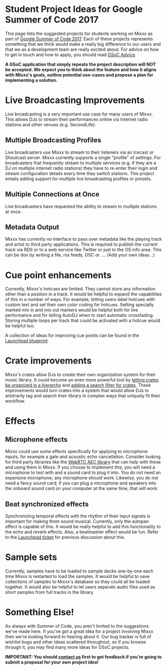 # Student Project Ideas for Google Summer of Code 2017

This page lists the suggested projects for students working on Mixxx as
part of [Google Summer of
Code 2017](https://developers.google.com/open-source/gsoc/). Each of
these projects represents something that we think would make a really
big difference to our users and that we as a development team are really
excited about. For advice on how to get in touch and how to apply, you
should read [GSoC Advice](gsocadvice).

**A GSoC application that simply repeats the project description will
NOT be accepted. We expect you to think about the feature and how it
aligns with Mixxx's goals, outline potential use-cases and propose a
plan for implementing a solution.**

# Live Broadcasting Improvements

Live broadcasting is a very important use case for many users of Mixxx.
This allows DJs to stream their performances online via Internet radio
stations and other venues (e.g. SecondLife).

## Multiple Broadcasting Profiles

Live broadcasters use Mixxx to stream to their listeners via an Icecast
or Shoutcast server. Mixxx currently supports a single "profile" of
settings. For broadcasters that frequently stream to multiple services
(e.g. if they are a DJ on multiple internet radio stations) they have to
re-enter their login and stream configuration details every time they
switch stations. This project entails adding support for multiple live
broadcasting profiles or presets.

## Multiple Connections at Once

Live broadcasters have requested the ability to stream to multiple
stations at once.

## Metadata Output

Mixxx has currently no interface to pass over metadata like the playing
track and artist to third party applications. This is required to
publish the current track via RDS or to a web service like Twitter or
just to the OS info area. This can be don by writing a file, rss feeds,
OSC or .... (Add your own ideas ..)

# Cue point enhancements

Currently, Mixxx's hotcues are limited. They cannot store any
information other than a position in a track. It would be helpful to
expand the capabilities of this in a number of ways. For example,
letting users label hotcues with custom text and set their own color
coding for hotcues. Setting specially marked mix in and mix out markers
would be helpful both for live performance and for telling AutoDJ when
to start automatic crossfading. Storing multiple loops per track that
could be activated with a hotcue would be helpful too.

A collection of ideas for improving cue points can be found in the
[Launchpad
blueprint](https://blueprints.launchpad.net/mixxx/+spec/cuepoints-2.0-new).

# Crate improvements

Mixxx's crates allow DJs to create their own organization system for
their music library. It could become an even more powerful tool by
[letting crates be organized in a
hierarchy](https://bugs.launchpad.net/mixxx/+bug/671632) and [adding a
search filter for
crates](https://bugs.launchpad.net/mixxx/+bug/1402133). These
improvements would turn crates into a system that would allow DJs to
arbitrarily tag and search their library in complex ways that uniquely
fit their workflow.

# Effects

## Microphone effects

Mixxx could use some effects specifically for applying to microphone
inputs, for example a gate and acoustic echo cancellation. Consider
looking for third party libraries like the [WebRTC AEC
library](http://webrtc.org/) that can help with these and using them in
Mixxx. If you choose to implement this, you will need a microphone to
test with and a sound card to plug it into. You do not need an expensive
microphone; any microphone should work. Likewise, you do not need a
fancy sound card; if you can plug a microphone and speakers into the
onboard sound card on your computer at the same time, that will work.

## Beat synchronized effects

Synchronizing temporal effects with the rhythm of their input signals is
important for making them sound musical. Currently, only the autopan
effect is capable of this. It would be really helpful to add this
functionality to the echo and reverb effects. Also, a beatmasher effect
would be fun. Refer to the [Launchpad
ticket](https://bugs.launchpad.net/mixxx/+bug/1518185) for previous
discussion about this.

# Sample sets

Currently, samples have to be loaded to sample decks one-by-one each
time Mixxx is restarted to load the samples. It would be helpful to save
collections of samples to Mixxx's database so they could all be loaded
together. It would also be helpful to let users separate audio files
used as short samples from full tracks in the library.

# Something Else\!

As always with Summer of Code, you aren't limited to the suggestions
we've made here. If you've got a great idea for a project involving
Mixxx then we're looking forward to hearing about it. Our bug tracker is
full of wishlist bugs and other ideas scattered throughout, so if you
browse through it, you may find many more ideas for GSoC projects.

**IMPORTANT: You should [contact us](gsocadvice) first to get feedback
if you're going to submit a proposal for your own project idea\!**
